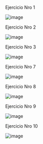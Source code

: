 Ejercicio Nro 1


![image](https://github.com/user-attachments/assets/48cf8a6f-ec98-4c4f-b6d9-c7ff78f50c4c)


 Ejercicio Nro 2

 ![image](https://github.com/user-attachments/assets/65983363-3592-4f9e-a42f-183fe2b0d964)

 Ejercicio Nro 3

 ![image](https://github.com/user-attachments/assets/73e6803e-4b6b-489d-839f-31275f687bcc)


 
 Ejercicio Nro 7


![image](https://github.com/user-attachments/assets/4b3a852b-83c4-418c-9c57-6fb61644af95)




Ejercicio Nro 8

![image](https://github.com/user-attachments/assets/fa33ac17-009b-4ac4-9035-8bc1b5537558)


Ejercicio Nro 9

![image](https://github.com/user-attachments/assets/ca64d8d1-3e9d-4d8a-aef7-81a9de243956)


Ejercicio Nro 10


![image](https://github.com/user-attachments/assets/209a051e-03a2-4b72-a910-c2ed9fbb0223)
